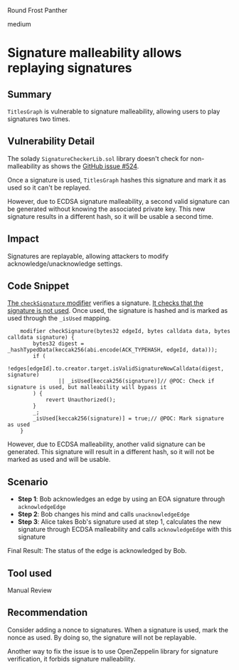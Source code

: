 Round Frost Panther

medium

# Signature malleability allows replaying signatures

## Summary

`TitlesGraph` is vulnerable to signature malleability, allowing users to play signatures two times.

## Vulnerability Detail

The solady `SignatureCheckerLib.sol` library doesn't check for non-malleability as shows the [GitHub issue #524](https://github.com/Vectorized/solady/issues/524).

Once a signature is used, `TitlesGraph` hashes this signature and mark it as used so it can't be replayed.

However, due to ECDSA signature malleability, a second valid signature can be generated without knowing the associated private key. This new signature results in a different hash, so it will be usable a second time.

## Impact

Signatures are replayable, allowing attackers to modify acknowledge/unacknowledge settings.

## Code Snippet

[The `checkSignature` modifier](https://github.com/sherlock-audit/2024-04-titles/blob/main/wallflower-contract-v2/src/graph/TitlesGraph.sol#L40-L50) verifies a signature. [It checks that the signature is not used](https://github.com/sherlock-audit/2024-04-titles/blob/main/wallflower-contract-v2/src/graph/TitlesGraph.sol#L44).
Once used, the signature is hashed and is marked as used through the `_isUsed` mapping.

```solidity
    modifier checkSignature(bytes32 edgeId, bytes calldata data, bytes calldata signature) {
        bytes32 digest = _hashTypedData(keccak256(abi.encode(ACK_TYPEHASH, edgeId, data)));
        if (
            !edges[edgeId].to.creator.target.isValidSignatureNowCalldata(digest, signature)
                || _isUsed[keccak256(signature)]// @POC: Check if signature is used, but malleability will bypass it
        ) {
            revert Unauthorized();
        }
        _;
        _isUsed[keccak256(signature)] = true;// @POC: Mark signature as used
    }
```

However, due to ECDSA malleability, another valid signature can be generated.
This signature will result in a different hash, so it will not be marked as used and will be usable.

## Scenario

- **Step 1**: Bob acknowledges an edge by using an EOA signature through `acknowledgeEdge`
- **Step 2**: Bob changes his mind and calls `unacknowledgeEdge`
- **Step 3**: Alice takes Bob's signature used at step 1, calculates the new signature through ECDSA malleability and calls `acknowledgeEdge` with this signature

Final Result: The status of the edge is acknowledged by Bob.

## Tool used

Manual Review

## Recommendation

Consider adding a nonce to signatures.
When a signature is used, mark the nonce as used.
By doing so, the signature will not be replayable.

Another way to fix the issue is to use OpenZeppelin library for signature verification, it forbids signature malleability.
